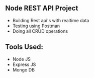 ## Node REST API Project

- Building Rest api's with realtime data
- Testing using Postman
- Doing all CRUD operations

## Tools Used:

- Node JS
- Express JS
- Mongo DB
